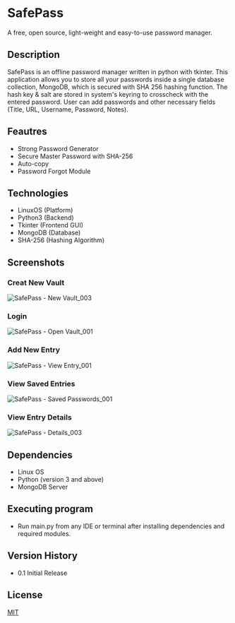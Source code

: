 # SafePass

A free, open source, light-weight and easy-to-use password manager.

## Description

SafePass is an offline password manager written in python with tkinter. This application allows you to store all your passwords inside a single database collection, MongoDB, which is secured with SHA 256 hashing function. The hash key & salt are stored in system's keyring to crosscheck with the entered password. User can add passwords and other necessary fields (Title, URL, Username, Password, Notes).

## Feautres

* Strong Password Generator
* Secure Master Password with SHA-256
* Auto-copy
* Password Forgot Module

## Technologies

* LinuxOS (Platform)
* Python3 (Backend)
* Tkinter (Frontend GUI)
* MongoDB (Database)
* SHA-256 (Hashing Algorithm)

## Screenshots

### Creat New Vault
![SafePass - New Vault_003](https://user-images.githubusercontent.com/90812860/196935937-2a7c2686-5c0d-4449-a4ff-2f0e335219be.png)

### Login
![SafePass - Open Vault_001](https://user-images.githubusercontent.com/90812860/196935981-94461914-81d5-414f-884c-c3736d73745e.png)

### Add New Entry
![SafePass - View Entry_001](https://user-images.githubusercontent.com/90812860/196936774-b198ecd4-0a93-4492-a984-15a554f965d3.png)

### View Saved Entries
![SafePass - Saved Passwords_001](https://user-images.githubusercontent.com/90812860/196936675-4a8e236b-b329-4312-be45-2b7f289ff2ec.png)

### View Entry Details
![SafePass - Details_003](https://user-images.githubusercontent.com/90812860/196937081-833f0fb4-9c9a-4e92-a29b-33b79ca58633.png)

## Dependencies

* Linux OS
* Python (version 3 and above)
* MongoDB Server

## Executing program

* Run main.py from any IDE or terminal after installing dependencies and required modules.

## Version History

* 0.1 Initial Release

## License

[MIT](https://choosealicense.com/licenses/mit/)
